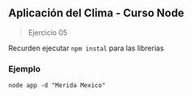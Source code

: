 ## Aplicación del Clima - Curso Node 

> Ejercicio 05

Recurden ejecutar ```npm instal``` para las librerias

### Ejemplo
```
node app -d "Merida Mexico"
```

